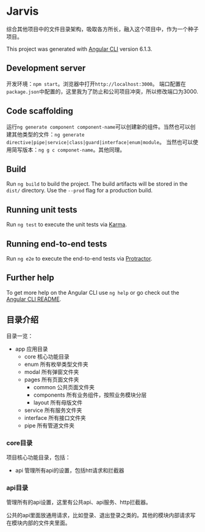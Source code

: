 # Jarvis
综合其他项目中的文件目录架构，吸取各方所长，融入这个项目中，作为一个种子项目。

This project was generated with [Angular CLI](https://github.com/angular/angular-cli) version 6.1.3.

## Development server
开发环境：`npm start`。浏览器中打开`http://localhost:3000`。
端口配置在`package.json`中配置的，这里我为了防止和公司项目冲突，所以修改端口为3000.
## Code scaffolding
运行`ng generate component component-name`可以创建新的组件。当然也可以创建其他类型的文件：`ng generate directive|pipe|service|class|guard|interface|enum|module`。
当然也可以使用简写版本：`ng g c componet-name`。其他同理。
## Build
Run `ng build` to build the project. The build artifacts will be stored in the `dist/` directory. Use the `--prod` flag for a production build.

## Running unit tests

Run `ng test` to execute the unit tests via [Karma](https://karma-runner.github.io).

## Running end-to-end tests

Run `ng e2e` to execute the end-to-end tests via [Protractor](http://www.protractortest.org/).

## Further help

To get more help on the Angular CLI use `ng help` or go check out the [Angular CLI README](https://github.com/angular/angular-cli/blob/master/README.md).
## 目录介绍
目录一览：
- app 应用目录
  - core 核心功能目录
  - enum 所有枚举类型文件夹
  - modal 所有弹窗文件夹
  - pages 所有页面文件夹
    - common 公共页面文件夹
    - components 所有业务组件，按照业务模块分层
    - layout 所有母版文件
  - service 所有服务文件夹
  - interface 所有接口文件夹
  - pipe 所有管道文件夹

### core目录
项目核心功能目录，包括：
- api 管理所有api的设置，包括htt请求和拦截器

### api目录
管理所有的api设置，这里有公共api、api服务、http拦截器。

公共的api里面放通用请求，比如登录、退出登录之类的。其他的模块内部请求写在模块内部的文件夹里面。